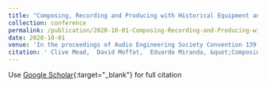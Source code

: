 ```yaml
---
title: "Composing, Recording and Producing with Historical Equipment and Instrument Models"
collection: conference
permalink: /publication/2020-10-01-Composing-Recording-and-Producing-with-Historical-Equipment-and-Instrument-Models
date: 2020-10-01
venue: 'In the proceedings of Audio Engineering Society Convention 139'
citation: ' Clive Mead,  David Moffat,  Eduardo Miranda, &quot;Composing, Recording and Producing with Historical Equipment and Instrument Models.&quot; In the proceedings of Audio Engineering Society Convention 139, 2020.'
---
```

Use [Google Scholar](https://scholar.google.com/scholar?q=Composing,+Recording+and+Producing+with+Historical+Equipment+and+Instrument+Models){:target="_blank"} for full citation